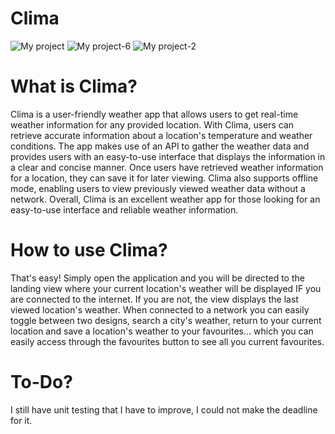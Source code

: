 # Clima
![My project](https://github.com/NLScholtz/Clima/assets/125284182/3c43e474-088f-4437-8f97-325cf2978ac6) ![My project-6](https://github.com/NLScholtz/Clima/assets/125284182/09def1b0-ba9e-49fa-bcac-b1294e4e87e5) ![My project-2](https://github.com/NLScholtz/Clima/assets/125284182/6bf9dcbe-c9d1-4b69-8aa4-58e7faa8f67d)

# What is Clima?
Clima is a user-friendly weather app that allows users to get real-time weather information for any provided location. With Clima, users can retrieve accurate information about a location's temperature and weather conditions. The app makes use of an API to gather the weather data and provides users with an easy-to-use interface that displays the information in a clear and concise manner. Once users have retrieved weather information for a location, they can save it for later viewing. Clima also supports offline mode, enabling users to view previously viewed weather data without a network. Overall, Clima is an excellent weather app for those looking for an easy-to-use interface and reliable weather information.

# How to use Clima?
That's easy! Simply open the application and you will be directed to the landing view where your current location's weather will be displayed IF you are connected to the internet. If you are not, the view displays the last viewed location's weather. When connected to a network you can easily toggle between two designs, search a city's weather, return to your current location and save a location's weather to your favourites... which you can easily access through the favourites button to see all you current favourites.

# To-Do?
I still have unit testing that I have to improve, I could not make the deadline for it.
